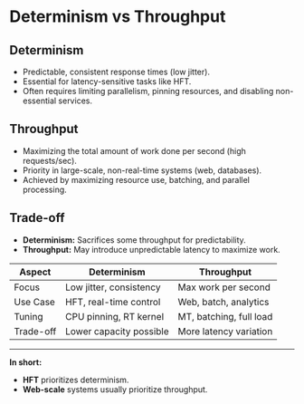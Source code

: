 # Determinism vs Throughput

## Determinism
- Predictable, consistent response times (low jitter).
- Essential for latency-sensitive tasks like HFT.
- Often requires limiting parallelism, pinning resources, and disabling non-essential services.

## Throughput
- Maximizing the total amount of work done per second (high requests/sec).
- Priority in large-scale, non-real-time systems (web, databases).
- Achieved by maximizing resource use, batching, and parallel processing.

## Trade-off

- **Determinism:** Sacrifices some throughput for predictability.
- **Throughput:** May introduce unpredictable latency to maximize work.

| Aspect       | Determinism                | Throughput               |
|--------------|----------------------------|--------------------------|
| Focus        | Low jitter, consistency    | Max work per second      |
| Use Case     | HFT, real-time control     | Web, batch, analytics    |
| Tuning       | CPU pinning, RT kernel     | MT, batching, full load  |
| Trade-off    | Lower capacity possible    | More latency variation   |

---

**In short:**  
- **HFT** prioritizes determinism.
- **Web-scale** systems usually prioritize throughput.